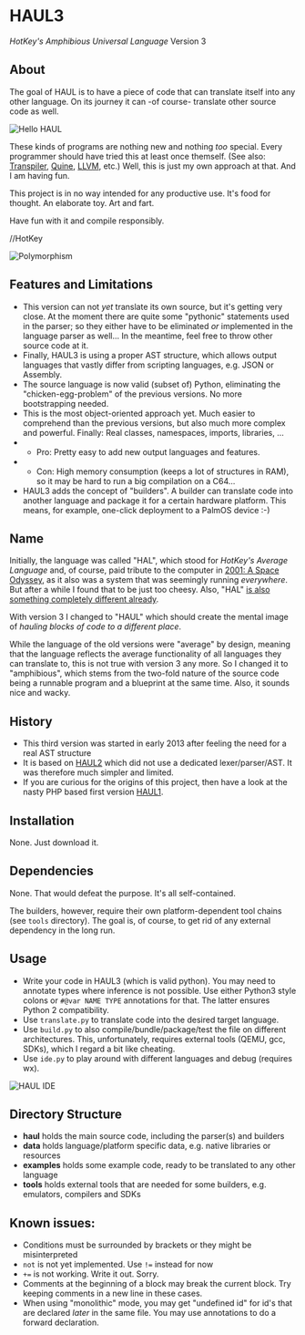 # HAUL3
*HotKey's Amphibious Universal Language* Version 3

## About
The goal of HAUL is to have a piece of code that can translate itself into any other language. On its journey it can -of course- translate other source code as well.

![Hello HAUL](https://raw.githubusercontent.com/hotkeymuc/haul3/master/media/build_hello.gif "Hello HAUL")

These kinds of programs are nothing new and nothing *too* special. Every programmer should have tried this at least once themself. (See also: [Transpiler](https://en.wikipedia.org/wiki/Source-to-source_compiler), [Quine](https://en.wikipedia.org/wiki/Quine_(computing)), [LLVM](https://llvm.org/), etc.) Well, this is just my own approach at that. And I am having fun.

This project is in no way intended for any productive use. It's food for thought. An elaborate toy. Art and fart.

Have fun with it and compile responsibly.

//HotKey

![Polymorphism](https://raw.githubusercontent.com/hotkeymuc/haul3/master/media/build_polymorphic.gif "Polymorphism")

## Features and Limitations
* This version can not *yet* translate its own source, but it's getting very close. At the moment there are quite some "pythonic" statements used in the parser; so they either have to be eliminated *or* implemented in the language parser as well... In the meantime, feel free to throw other source code at it.
* Finally, HAUL3 is using a proper AST structure, which allows output languages that vastly differ from scripting languages, e.g. JSON or Assembly.
* The source language is now valid (subset of) Python, eliminating the "chicken-egg-problem" of the previous versions. No more bootstrapping needed.
* This is the most object-oriented approach yet. Much easier to comprehend than the previous versions, but also much more complex and powerful. Finally: Real classes, namespaces, imports, libraries, ...
* + Pro: Pretty easy to add new output languages and features.
* - Con: High memory consumption (keeps a lot of structures in RAM), so it may be hard to run a big compilation on a C64...
* HAUL3 adds the concept of "builders". A builder can translate code into another language and package it for a certain hardware platform. This means, for example, one-click deployment to a PalmOS device :-)

## Name
Initially, the language was called "HAL", which stood for *HotKey's Average Language* and, of course, paid tribute to the computer in [2001: A Space Odyssey](https://en.wikipedia.org/wiki/2001:_A_Space_Odyssey_(film)), as it also was a system that was seemingly running *everywhere*.
But after a while I found that to be just too cheesy. Also, "HAL" [is also something completely different already](https://en.wikipedia.org/wiki/HAL_(software)).

With version 3 I changed to "HAUL" which should create the mental image of *hauling blocks of code to a different place*.

While the language of the old versions were "average" by design, meaning that the language reflects the average functionality of all languages they can translate to, this is not true with version 3 any more.
So I changed it to "amphibious", which stems from the two-fold nature of the source code being a runnable program and a blueprint at the same time. Also, it sounds nice and wacky.

## History
* This third version was started in early 2013 after feeling the need for a real AST structure
* It is based on [HAUL2](https://github.com/hotkeymuc/haul2) which did not use a dedicated lexer/parser/AST. It was therefore much simpler and limited.
* If you are curious for the origins of this project, then have a look at the nasty PHP based first version [HAUL1](https://github.com/hotkeymuc/haul1).

## Installation
None. Just download it.

## Dependencies
None. That would defeat the purpose. It's all self-contained.

The builders, however, require their own platform-dependent tool chains (see `tools` directory). The goal is, of course, to get rid of any external dependency in the long run.

## Usage
* Write your code in HAUL3 (which is valid python). You may need to annotate types where inference is not possible. Use either Python3 style colons or `#@var NAME TYPE` annotations for that. The latter ensures Python 2 compatibility.
* Use `translate.py` to translate code into the desired target language.
* Use `build.py` to also compile/bundle/package/test the file on different architectures. This, unfortunately, requires external tools (QEMU, gcc, SDKs), which I regard a bit like cheating.
* Use `ide.py` to play around with different languages and debug (requires wx).

![HAUL IDE](https://raw.githubusercontent.com/hotkeymuc/haul3/master/media/ide_screenshot000.png "HAUL IDE")

## Directory Structure
* **haul** holds the main source code, including the parser(s) and builders
* **data** holds language/platform specific data, e.g. native libraries or resources
* **examples** holds some example code, ready to be translated to any other language
* **tools** holds external tools that are needed for some builders, e.g. emulators, compilers and SDKs

## Known issues:
* Conditions must be surrounded by brackets or they might be misinterpreted
* `not` is not yet implemented. Use `!=` instead for now
* `+=` is not working. Write it out. Sorry.
* Comments at the beginning of a block may break the current block. Try keeping comments in a new line in these cases.
* When using "monolithic" mode, you may get "undefined id" for id's that are declared *later* in the same file. You may use annotations to do a forward declaration.

